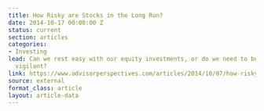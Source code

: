 ```yaml
---
title: How Risky are Stocks in the Long Run?
date: 2014-10-17 00:00:00 Z
status: current
section: articles
categories: 
- Investing
lead: Can we rest easy with our equity investments, or do we need to be unceasingly
  vigilant?
link: https://www.advisorperspectives.com/articles/2014/10/07/how-risky-are-stocks-in-the-long-run
source: external
format_class: article
layout: article-data
---
```


